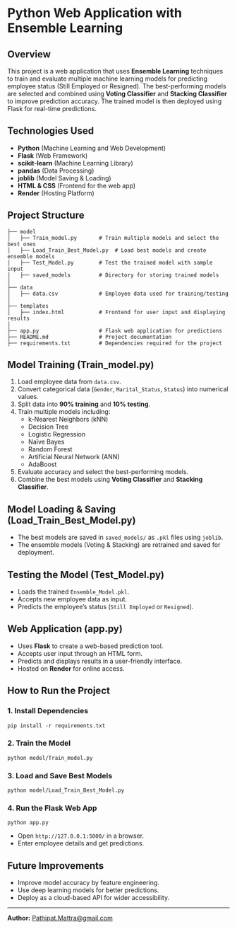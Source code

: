 # Python Web Application with Ensemble Learning

## Overview
This project is a web application that uses **Ensemble Learning** techniques to train and evaluate multiple machine learning models for predicting employee status (Still Employed or Resigned). The best-performing models are selected and combined using **Voting Classifier** and **Stacking Classifier** to improve prediction accuracy. The trained model is then deployed using Flask for real-time predictions.

## Technologies Used
- **Python** (Machine Learning and Web Development)
- **Flask** (Web Framework)
- **scikit-learn** (Machine Learning Library)
- **pandas** (Data Processing)
- **joblib** (Model Saving & Loading)
- **HTML & CSS** (Frontend for the web app)
- **Render** (Hosting Platform)

## Project Structure
```
├── model
│   ├── Train_model.py       # Train multiple models and select the best ones
│   ├── Load_Train_Best_Model.py  # Load best models and create ensemble models
│   ├── Test_Model.py        # Test the trained model with sample input
│   ├── saved_models         # Directory for storing trained models
│
├── data
│   ├── data.csv             # Employee data used for training/testing
│
├── templates
│   ├── index.html           # Frontend for user input and displaying results
│
├── app.py                   # Flask web application for predictions
├── README.md                # Project documentation
├── requirements.txt         # Dependencies required for the project
```

## Model Training (Train_model.py)
1. Load employee data from `data.csv`.
2. Convert categorical data (`Gender`, `Marital_Status`, `Status`) into numerical values.
3. Split data into **90% training** and **10% testing**.
4. Train multiple models including:
   - k-Nearest Neighbors (kNN)
   - Decision Tree
   - Logistic Regression
   - Naïve Bayes
   - Random Forest
   - Artificial Neural Network (ANN)
   - AdaBoost
5. Evaluate accuracy and select the best-performing models.
6. Combine the best models using **Voting Classifier** and **Stacking Classifier**.

## Model Loading & Saving (Load_Train_Best_Model.py)
- The best models are saved in `saved_models/` as `.pkl` files using `joblib`.
- The ensemble models (Voting & Stacking) are retrained and saved for deployment.

## Testing the Model (Test_Model.py)
- Loads the trained `Ensemble_Model.pkl`.
- Accepts new employee data as input.
- Predicts the employee’s status (`Still Employed` or `Resigned`).

## Web Application (app.py)
- Uses **Flask** to create a web-based prediction tool.
- Accepts user input through an HTML form.
- Predicts and displays results in a user-friendly interface.
- Hosted on **Render** for online access.

## How to Run the Project
### 1. Install Dependencies
```
pip install -r requirements.txt
```

### 2. Train the Model
```
python model/Train_model.py
```

### 3. Load and Save Best Models
```
python model/Load_Train_Best_Model.py
```

### 4. Run the Flask Web App
```
python app.py
```

- Open `http://127.0.0.1:5000/` in a browser.
- Enter employee details and get predictions.

## Future Improvements
- Improve model accuracy by feature engineering.
- Use deep learning models for better predictions.
- Deploy as a cloud-based API for wider accessibility.

---
**Author:** Pathipat.Mattra@gmail.com